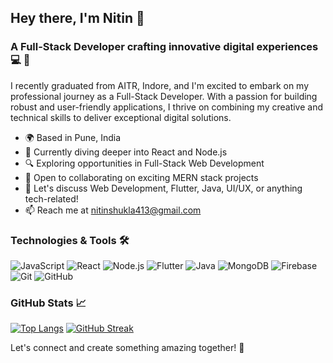 ## Hey there, I'm Nitin 👋

### A Full-Stack Developer crafting innovative digital experiences 💻 🚀

I recently graduated from AITR, Indore, and I'm excited to embark on my professional journey as a Full-Stack Developer. With a passion for building robust and user-friendly applications, I thrive on combining my creative and technical skills to deliver exceptional digital solutions.

- 🌍 Based in Pune, India
- 🌱 Currently diving deeper into React and Node.js
- 🔍 Exploring opportunities in Full-Stack Web Development
- 👯 Open to collaborating on exciting MERN stack projects
- 💬 Let's discuss Web Development, Flutter, Java, UI/UX, or anything tech-related!
- 📫 Reach me at nitinshukla413@gmail.com

### Technologies & Tools 🛠️

![JavaScript](https://img.shields.io/badge/-JavaScript-black?style=flat-square&logo=javascript)
![React](https://img.shields.io/badge/-React-black?style=flat-square&logo=react)
![Node.js](https://img.shields.io/badge/-Node.js-black?style=flat-square&logo=Node.js)
![Flutter](https://img.shields.io/badge/-Flutter-black?style=flat-square&logo=flutter)
![Java](https://img.shields.io/badge/-Java-black?style=flat-square&logo=java)
![MongoDB](https://img.shields.io/badge/-MongoDB-black?style=flat-square&logo=mongodb)
![Firebase](https://img.shields.io/badge/-Firebase-black?style=flat-square&logo=firebase)
![Git](https://img.shields.io/badge/-Git-black?style=flat-square&logo=git)
![GitHub](https://img.shields.io/badge/-GitHub-black?style=flat-square&logo=github)

### GitHub Stats 📈

[![Top Langs](https://github-readme-stats.vercel.app/api/top-langs/?username=nitinshukla413&layout=compact)](https://github.com/anuraghazra/github-readme-stats)
[![GitHub Streak](https://streak-stats.demolab.com/?user=nitinshukla413)](https://git.io/streak-stats)

Let's connect and create something amazing together! 🚀
